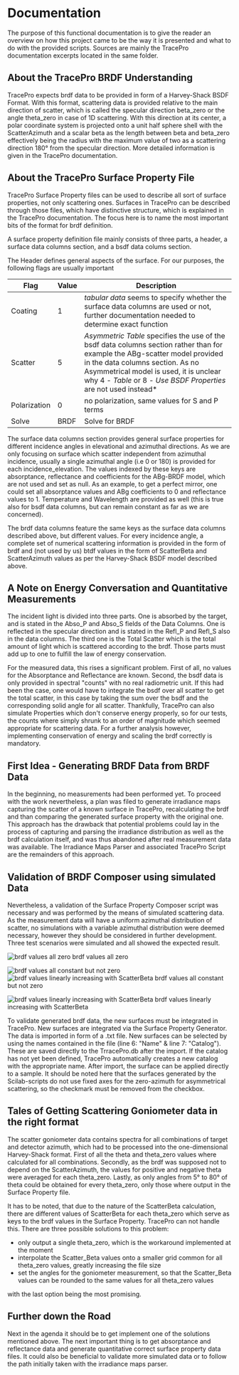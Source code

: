 # Documentation
The purpose of this functional documentation is to give the reader an overview on how this project came to be the way it is presented and what to do with the provided scripts. Sources are mainly the TracePro documentation excerpts located in the same folder.

## About the TracePro BRDF Understanding
TracePro expects brdf data to be provided in form of a Harvey-Shack BSDF Format. With this format, scattering data is provided relative to the main direction of scatter, which is called the specular direction beta_zero or the angle theta_zero in case of 1D scattering. With this direction at its center, a polar coordinate system is projected onto a unit half sphere shell with the ScatterAzimuth and a scalar beta as the length between beta and beta_zero effectively being the radius with the maximum value of two as a scattering direction 180° from the specular direction. More detailed information is given in the TracePro documentation.

## About the TracePro Surface Property File
TracePro Surface Property files can be used to describe all sort of surface properties, not only scattering ones. Surfaces in TracePro can be described through those files, which have distinctive structure, which is explained in the TracePro documentation. The focus here is to name the most important bits of the format for brdf definition.

A surface property definition file mainly consists of three parts, a header, a surface data columns section, and a bsdf data colums section.

The Header defines general aspects of the surface. For our purposes, the following flags are usually important

Flag | Value | Description
--- | --- | ---
Coating | 1 | *tabular data* seems to specify whether the surface data columns are used or not, further documentation needed to determine exact function
Scatter | 5 | *Asymmetric Table* specifies the use of the bsdf data columns section rather than for example the ABg-scatter model provided in the data columns section. As no Asymmetrical model is used, it is unclear why 4 - *Table* or 8 - *Use BSDF Properties* are not used instead*
Polarization | 0 | no polarization, same values for S and P terms
Solve | BRDF | Solve for BRDF

The surface data columns section provides general surface properties for different incidence angles in elevational and azimuthal directions. As we are only focusing on surface which scatter independent from azimuthal incidence, usually a single azimuthal angle (i.e 0 or 180) is provided for each incidence_elevation. The values indexed by these keys are absorptance, reflectance and coefficients for the ABg-BRDF model, which are not used and set as null. As an example, to get a perfect mirror, one could set all absorptance values and ABg coefficients to 0 and reflectance values to 1. Temperature and Wavelength are provided as well (this is true also for bsdf data columns, but can remain constant as far as we are concerned).

The brdf data columns feature the same keys as the surface data columns described above, but different values. For every incidence angle, a complete set of numerical scattering information is provided in the form of brdf and (not used by us) btdf values in the form of ScatterBeta and ScatterAzimuth values as per the Harvey-Shack BSDF model described above.

## A Note on Energy Conversation and Quantitative Measurements
The incident light is divided into three parts. One is absorbed by the target, and is stated in the Abso_P and Abso_S fields of the Data Columns.  One is reflected in the specular direction and is stated in the Refl_P and Refl_S also in the data columns. The third one is the Total Scatter which is the total amount of light which is scattered according to the brdf. Those parts must add up to one to fulfill the law of energy conservation.

For the measured data, this rises a significant problem. First of all, no values for the Absorptance and Reflectance are known. Second, the bsdf data is only provided in spectral "counts" with no real radiometric unit. If this had been the case, one would have to integrate the bsdf over all scatter to get the total scatter, in this case by taking the sum over the bsdf and the corresponding solid angle for all scatter. Thankfully, TracePro can also simulate Properties which don't conserve energy properly, so for our tests, the counts where simply shrunk to an order of magnitude which seemed appropriate for scattering data. For a further analysis however, implementing conservation of energy and scaling the brdf correctly is mandatory.

## First Idea - Generating BRDF Data from BRDF Data
In the beginning, no measurements had been performed yet. To proceed with the work nevertheless, a plan was filed to generate irradiance maps capturing the scatter of a known surface in TracePro, recalculating the brdf and than comparing the generated surface property with the original one. This approach has the drawback that potential problems could lay in the process of capturing and parsing the irradiance distribution as well as the brdf calculation itself, and was thus abandoned after real measurement data was available. The Irradiance Maps Parser and associated TracePro Script are the remainders of this approach.

## Validation of BRDF Composer using simulated Data
Nevertheless, a validation of the Surface Property Composer script was necessary and was performed by the means of simulated scattering data. As the measurement data will have a uniform azimuthal distribution of scatter, no simulations with a variable azimuthal distribution were deemed necessary, however they should be considered in further development. Three test scenarios were simulated and all showed the expected result.

![brdf values all zero](https://raw.githubusercontent.com/bazjo/brdf_utils/master/tracepro_simulations/Validation/irradiance_maps/NoScatter.bmp?token=AF7CCH2EF2P25D6Z6Z5FRNS6NTPQE "brdf values all zero")
brdf values all zero

![brdf values all constant but not zero](https://raw.githubusercontent.com/bazjo/brdf_utils/master/tracepro_simulations/Validation/irradiance_maps/ScatterBetaNotConstant.bmp?token=AF7CCHZMJK3YEWU3ZF2UVZK6NTQEY "brdf values all constant but not zero")
![brdf values linearly increasing with ScatterBeta](https://raw.githubusercontent.com/bazjo/brdf_utils/master/tracepro_simulations/Validation/irradiance_maps/ScatterBetaLinearIncreasing.bmp?token=AF7CCH2PU2YLMREBYJBIQQC6NTPWG "brdf values linearly increasing with ScatterBeta")
brdf values all constant but not zero

![brdf values linearly increasing with ScatterBeta](https://raw.githubusercontent.com/bazjo/brdf_utils/master/tracepro_simulations/Validation/irradiance_maps/ScatterBetaLinearIncreasing.bmp?token=AF7CCH2PU2YLMREBYJBIQQC6NTPWG "brdf values linearly increasing with ScatterBeta")
brdf values linearly increasing with ScatterBeta

To validate generated brdf data, the new surfaces must be integrated in TracePro. New surfaces are integrated via the Surface Property Generator. The data is imported in form of a .txt file. New surfaces can be selected by using the names contained in the file (line 6: "Name" & line 7: "Catalog"). These are saved directly to the TrracePro.db after the import. If the catalog has not yet been defined, TracePro automatically creates a new catalog with the appropriate name. After import, the surface can be applied directly to a sample. It should be noted here that the surfaces generated by the Scilab-scripts do not use fixed axes for the zero-azimuth for asymmetrical scattering, so the checkmark must be removed from the checkbox.


## Tales of Getting Scattering Goniometer data in the right format
The scatter goniometer data contains spectra for all combinations of target and detector azimuth, which had to be processed into the one-dimensional Harvey-Shack format. First of all the theta and theta_zero values where calculated for all combinations. Secondly, as the brdf was supposed not to depend on the ScatterAzimuth, the values for positive and negative theta were averaged for each theta_zero. Lastly, as only angles from 5° to 80° of theta could be obtained for every theta_zero, only those where output in the Surface Property file.

It has to be noted, that due to the nature of the ScatterBeta calculation, there are different values of ScatterBeta for each theta_zero which serve as keys to the brdf values in the Surface Property. TracePro can not handle this. There are three possible solutions to this problem:
* only output a single theta_zero, which is the workaround implemented at the moment
* interpolate the Scatter_Beta values onto a smaller grid common for all theta_zero values, greatly increasing the file size
* set the angles for the goniometer measurement, so that the Scatter_Beta values can be rounded to the same values for all theta_zero values

with the last option being the most promising.

## Further down the Road
Next in the agenda it should be to get implement one of the solutions mentioned above. The next important thing is to get absorptance and reflectance data and generate quantitative correct surface property data files. It could also be beneficial to validate more simulated data or to follow the path initially taken with the irradiance maps parser.
